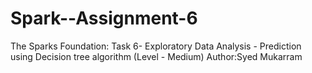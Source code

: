 # Spark--Assignment-6
The Sparks Foundation: Task 6- Exploratory Data Analysis - Prediction using Decision tree algorithm (Level - Medium)
Author:Syed Mukarram
